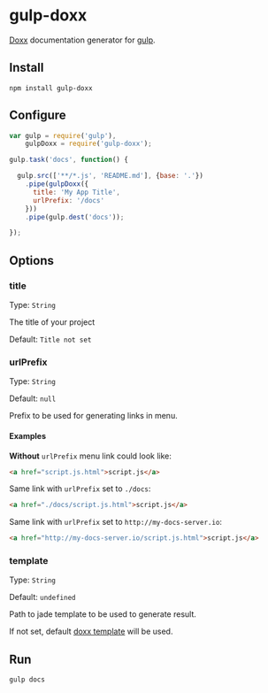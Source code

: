 # gulp-doxx

[Doxx][doxx] documentation generator for [gulp][gulp].

## Install

    npm install gulp-doxx

## Configure

```js
var gulp = require('gulp'),
    gulpDoxx = require('gulp-doxx');

gulp.task('docs', function() {

  gulp.src(['**/*.js', 'README.md'], {base: '.'})
    .pipe(gulpDoxx({
      title: 'My App Title',
      urlPrefix: '/docs'
    }))
    .pipe(gulp.dest('docs'));

});
```



## Options

### title
Type: `String`

The title of your project

Default: `Title not set`

### urlPrefix
Type: `String`

Default: `null`

Prefix to be used for generating links in menu.

#### Examples

**Without** `urlPrefix` menu link could look like:

```html
<a href="script.js.html">script.js</a>
```

Same link with `urlPrefix` set to `./docs`:

```html
<a href="./docs/script.js.html">script.js</a>
```

Same link with `urlPrefix` set to `http://my-docs-server.io`:

```html
<a href="http://my-docs-server.io/script.js.html">script.js</a>
```


### template

Type: `String`

Default: `undefined`

Path to jade template to be used to generate result.

If not set, default [doxx template][doxx-example] will be used.

## Run

    gulp docs

[doxx]: https://github.com/FGRibreau/doxx
[gulp]: http://gulpjs.com/
[doxx-example]: http://fgribreau.github.io/doxx/docs/compile.js.html
